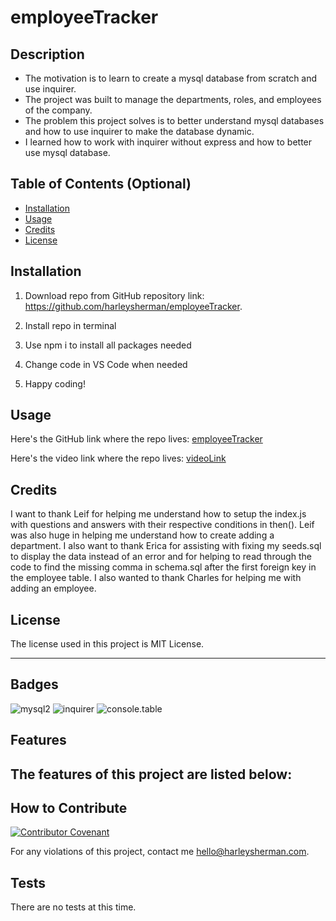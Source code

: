 # employeeTracker

## Description

- The motivation is to learn to create a mysql database from scratch and use inquirer.
- The project was built to manage the departments, roles, and employees of the company.
- The problem this project solves is to better understand mysql databases and how to use inquirer to make the database dynamic.
- I learned how to work with inquirer without express and how to better use mysql database.

## Table of Contents (Optional)

- [Installation](#installation)
- [Usage](#usage)
- [Credits](#credits)
- [License](#license)

## Installation

1. Download repo from GitHub repository link:
https://github.com/harleysherman/employeeTracker. 

2. Install repo in terminal

3. Use npm i to install all packages needed

4. Change code in VS Code when needed

5. Happy coding!

## Usage

Here's the GitHub link where the repo lives:
[employeeTracker](https://github.com/harleysherman/employeeTracker)

Here's the video link where the repo lives:
[videoLink](https://github.com/harleysherman/noteTaker)

## Credits

I want to thank Leif for helping me understand how to setup the index.js with questions and answers with their respective conditions in then(). Leif was also huge in helping me understand how to create adding a department. I also want to thank Erica for assisting with fixing my seeds.sql to display the data instead of an error and for helping to read through the code to find the missing comma in schema.sql after the first foreign key in the employee table. I also wanted to thank Charles for helping me with adding an employee.

## License

The license used in this project is MIT License.

---

## Badges

![mysql2](https://img.shields.io/badge/mysql2-package-green)
![inquirer](https://img.shields.io/badge/inquirer-package-green)
![console.table](https://img.shields.io/badge/console-table-blue)

## Features

The features of this project are listed below:
- 

## How to Contribute

[![Contributor Covenant](https://img.shields.io/badge/Contributor%20Covenant-2.1-4baaaa.svg)](code_of_conduct.md)

For any violations of this project, contact me hello@harleysherman.com.

## Tests

There are no tests at this time.